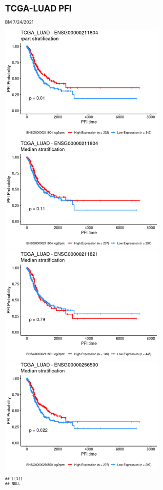 TCGA-LUAD PFI
================
BM
7/24/2021

![](../mds/TCGA_LUAD.PFI_files/figure-markdown_github/survivalPlots-1.png)![](../mds/TCGA_LUAD.PFI_files/figure-markdown_github/survivalPlots-2.png)![](../mds/TCGA_LUAD.PFI_files/figure-markdown_github/survivalPlots-3.png)![](../mds/TCGA_LUAD.PFI_files/figure-markdown_github/survivalPlots-4.png)

    ## [[1]]
    ## NULL
